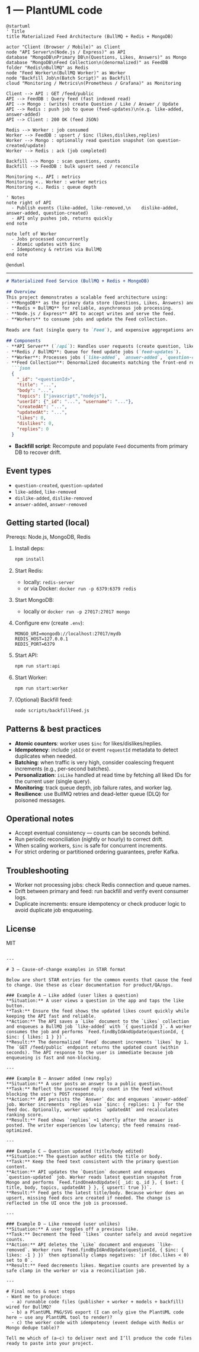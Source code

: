 # 1 — PlantUML code


```plantuml
@startuml
' Title
title Materialized Feed Architecture (BullMQ + Redis + MongoDB)

actor "Client (Browser / Mobile)" as Client
node "API Server\n(Node.js / Express)" as API
database "MongoDB\nPrimary DB\n(Questions, Likes, Answers)" as Mongo
database "MongoDB\nFeed Collection\n(denormalized)" as FeedDB
folder "Redis\nBullMQ" as Redis
node "Feed Worker\n(BullMQ Worker)" as Worker
node "Backfill Job\n(Batch Script)" as Backfill
cloud "Monitoring / Metrics\n(Prometheus / Grafana)" as Monitoring

Client --> API : GET /feed/public
API --> FeedDB : Query feed (fast indexed read)
API --> Mongo : (writes) create Question / Like / Answer / Update
API --> Redis : push job to queue (feed-updates)\n(e.g. like-added, answer-added)
API --> Client : 200 OK (feed JSON)

Redis --> Worker : job consumed
Worker --> FeedDB : upsert / $inc (likes,dislikes,replies)
Worker --> Mongo : optionally read question snapshot (on question-created/update)
Worker --> Redis : ack (job completed)

Backfill --> Mongo : scan questions, counts
Backfill --> FeedDB : bulk upsert seed / reconcile

Monitoring <.. API : metrics
Monitoring <.. Worker : worker metrics
Monitoring <.. Redis : queue depth

' Notes
note right of API
  - Publish events (like-added, like-removed,\n    dislike-added, answer-added, question-created)
  - API only pushes job, returns quickly
end note

note left of Worker
  - Jobs processed concurrently
  - Atomic updates with $inc
  - Idempotency & retries via BullMQ
end note

@enduml
```

---


````markdown
# Materialized Feed Service (BullMQ + Redis + MongoDB)

## Overview
This project demonstrates a scalable feed architecture using:
- **MongoDB** as the primary data store (Questions, Likes, Answers) and a denormalized **Feed** collection (materialized view).
- **Redis + BullMQ** for reliable, asynchronous job processing.
- **Node.js / Express** API to accept writes and serve the feed.
- **Workers** to consume jobs and update the Feed collection.

Reads are fast (single query to `Feed`), and expensive aggregations are handled asynchronously.

## Components
- **API Server** (`/api`): Handles user requests (create question, like, answer) and pushes jobs into BullMQ.
- **Redis / BullMQ**: Queue for feed update jobs (`feed-updates`).
- **Worker**: Processes jobs (`like-added`, `answer-added`, `question-created`, ...) and updates the `Feed` collection with atomic `$inc` or `upsert`.
- **Feed Collection**: Denormalized documents matching the front-end response shape:
  ```json
  {
    "_id": "<questionId>",
    "title": "...",
    "body": "...",
    "topics": ["javascript","nodejs"],
    "userId": {"_id": "...", "username": "..."},
    "createdAt": "...",
    "updatedAt": "...",
    "likes": 0,
    "dislikes": 0,
    "replies": 0
  }
````

* **Backfill script**: Recompute and populate `Feed` documents from primary DB to recover drift.

## Event types

* `question-created`, `question-updated`
* `like-added`, `like-removed`
* `dislike-added`, `dislike-removed`
* `answer-added`, `answer-removed`

## Getting started (local)

Prereqs: Node.js, MongoDB, Redis

1. Install deps:

   ```bash
   npm install
   ```

2. Start Redis:

   * locally: `redis-server`
   * or via Docker: `docker run -p 6379:6379 redis`

3. Start MongoDB:

   * locally or `docker run -p 27017:27017 mongo`

4. Configure env (create `.env`):

   ```
   MONGO_URI=mongodb://localhost:27017/mydb
   REDIS_HOST=127.0.0.1
   REDIS_PORT=6379
   ```

5. Start API:

   ```bash
   npm run start:api
   ```

6. Start Worker:

   ```bash
   npm run start:worker
   ```

7. (Optional) Backfill feed:

   ```bash
   node scripts/backfillFeed.js
   ```

## Patterns & best practices

* **Atomic counters**: worker uses `$inc` for likes/dislikes/replies.
* **Idempotency**: include `jobId` or event `requestId` metadata to detect duplicates when needed.
* **Batching**: when traffic is very high, consider coalescing frequent increments (e.g., per-second batches).
* **Personalization**: `isLike` handled at read time by fetching all liked IDs for the current user (single query).
* **Monitoring**: track queue depth, job failure rates, and worker lag.
* **Resilience**: use BullMQ retries and dead-letter queue (DLQ) for poisoned messages.

## Operational notes

* Accept eventual consistency — counts can be seconds behind.
* Run periodic reconciliation (nightly or hourly) to correct drift.
* When scaling workers, `$inc` is safe for concurrent increments.
* For strict ordering or partitioned ordering guarantees, prefer Kafka.

## Troubleshooting

* Worker not processing jobs: check Redis connection and queue names.
* Drift between primary and feed: run backfill and verify event consumer logs.
* Duplicate increments: ensure idempotency or check producer logic to avoid duplicate job enqueueing.

## License

MIT

```

---

# 3 — Cause-of-change examples in STAR format

Below are short STAR entries for the common events that cause the feed to change. Use these as clear documentation for product/QA/ops.

### Example A — Like added (user likes a question)
**Situation:** A user views a question in the app and taps the like button.  
**Task:** Ensure the feed shows the updated likes count quickly while keeping the API fast and reliable.  
**Action:** The API saves a `Like` document to the `Likes` collection and enqueues a BullMQ job `like-added` with `{ questionId }`. A worker consumes the job and performs `Feed.findByIdAndUpdate(questionId, { $inc: { likes: 1 } })`.  
**Result:** The denormalized `Feed` document increments `likes` by 1. The `GET /feed/public` endpoint returns the updated count (within seconds). The API response to the user is immediate because job enqueueing is fast and non-blocking.

---

### Example B — Answer added (new reply)
**Situation:** A user posts an answer to a public question.  
**Task:** Reflect the increased reply count in the feed without blocking the user's POST response.  
**Action:** API persists the `Answer` doc and enqueues `answer-added` job. Worker increments `replies` via `$inc: { replies: 1 }` for the feed doc. Optionally, worker updates `updatedAt` and recalculates ranking score.  
**Result:** Feed shows `replies` +1 shortly after the answer is posted. The writer experiences low latency; the feed remains read-optimized.

---

### Example C — Question updated (title/body edited)
**Situation:** The question author edits the title or body.  
**Task:** Keep the feed text consistent with the primary question content.  
**Action:** API updates the `Question` document and enqueues `question-updated` job. Worker reads latest question snapshot from Mongo and performs `Feed.findOneAndUpdate({ _id: q._id }, { $set: { title, body, topics, updatedAt } }, { upsert: true })`.  
**Result:** Feed gets the latest title/body. Because worker does an upsert, missing feed docs are created if needed. The change is reflected in the UI once the job is processed.

---

### Example D — Like removed (user unlikes)
**Situation:** A user toggles off a previous like.  
**Task:** Decrement the feed `likes` counter safely and avoid negative counts.  
**Action:** API deletes the `Like` document and enqueues `like-removed`. Worker runs `Feed.findByIdAndUpdate(questionId, { $inc: { likes: -1 } })` then optionally clamps negatives: `if (doc.likes < 0) set to 0`.  
**Result:** Feed decrements likes. Negative counts are prevented by a safe clamp in the worker or via a reconciliation job.

---

# Final notes & next steps
- Want me to produce:
  - a) runnable code files (publisher + worker + models + backfill) wired for BullMQ?  
  - b) a PlantUML PNG/SVG export (I can only give the PlantUML code here — use any PlantUML tool to render)?  
  - c) the worker code with idempotency (event dedupe with Redis or Mongo dedupe table)?

Tell me which of (a–c) to deliver next and I’ll produce the code files ready to paste into your project.
```
